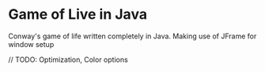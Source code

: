 # Game of Live in Java

Conway's game of life written completely in Java.
Making use of JFrame for window setup

// TODO:
Optimization,
Color options

